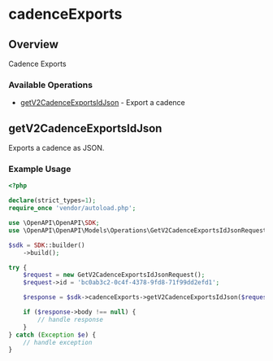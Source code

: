 # cadenceExports

## Overview

Cadence Exports

### Available Operations

* [getV2CadenceExportsIdJson](#getv2cadenceexportsidjson) - Export a cadence

## getV2CadenceExportsIdJson

Exports a cadence as JSON.


### Example Usage

```php
<?php

declare(strict_types=1);
require_once 'vendor/autoload.php';

use \OpenAPI\OpenAPI\SDK;
use \OpenAPI\OpenAPI\Models\Operations\GetV2CadenceExportsIdJsonRequest;

$sdk = SDK::builder()
    ->build();

try {
    $request = new GetV2CadenceExportsIdJsonRequest();
    $request->id = 'bc0ab3c2-0c4f-4378-9fd8-71f99dd2efd1';

    $response = $sdk->cadenceExports->getV2CadenceExportsIdJson($request);

    if ($response->body !== null) {
        // handle response
    }
} catch (Exception $e) {
    // handle exception
}
```
